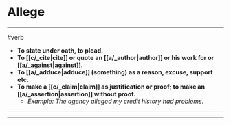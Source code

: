 # Allege
---
#verb
- **To state under oath, to plead.**
- **To [[c/_cite|cite]] or quote an [[a/_author|author]] or his work for or [[a/_against|against]].**
- **To [[a/_adduce|adduce]] (something) as a reason, excuse, support etc.**
- **To make a [[c/_claim|claim]] as justification or proof; to make an [[a/_assertion|assertion]] without proof.**
	- _Example: The agency alleged my credit history had problems._
---
---
